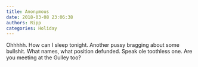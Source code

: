 ```yaml
---
title: Anonymous
date: 2018-03-08 23:06:38
authors: Ripp
categories: Holiday
---
```


 Ohhhhh. How can I sleep tonight. Another pussy bragging about some bullshit. What names, what position defunded. Speak ole toothless one. Are you meeting at the Gulley too?